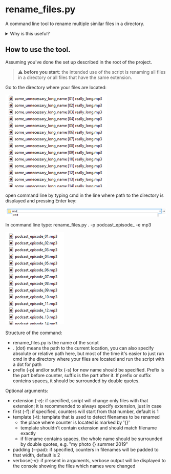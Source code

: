 # rename_files.py

A command line tool to rename multiple similar files in a directory.

<details>
  <summary>Why is this useful?</summary>

Sometimes you have a huge list of files (e.g. podcasts, photos) with the names you don't like. This tool allows you to change the names of the files easily.
</details>

## How to use the tool.
Assuming you've done the set up described in the root of the project.

> :warning: **before you start:** the intended use of the script is renaming all files in a directory or all files that have the same extension.

Go to the directory where your files are located:

![before renaming](../_pictures/rename_01.png "before renaming")

open command line by typing cmd in the line where path to the directory is displayed and pressing Enter key:

![run cmd](../_pictures/run_cmd.png "run cmd")

In command line type: rename_files.py . -p podcast_episode_ -e mp3

![after renaming](../_pictures/rename_02.png "after renaming")

Structure of the command:
- rename_files.py is the name of the script
- . (dot) means the path to the current location, you can also specify absolute or relative path here, but most of the time it's easier to just run cmd in the directory where your files are located and run the script with a dot for path
- prefix (-p) and/or suffix (-s) for new name should be specified. Prefix is the part before counter, suffix is the part after it. If prefix or suffix conteins spaces, it should be surrounded by double quotes.

Optional arguments:
- extension (-e): if specified, script will change only files with that extension; it is recommended to always specify extension, just in case
- first (-f): if specified, counters will start from that number, default is 1
- template (-t): template that is used to detect filenames to be renamed
    - the place where counter is located is marked by '{}'
    - template shouldn't contain extension and should match filename exactly
    - if filename contains spaces, the whole name should be surrounded by double quotes, e.g. "my photo {} summer 2019"
- padding (--pad): if specified, counters in filenames will be padded to that width, default is 2
- verbose(-v): if present in arguments, verbose output will be displayed to the console showing the files which names were changed
